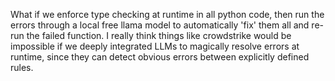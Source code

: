 What if we enforce type checking at runtime in all python code, then run the errors through a local free llama model to automatically 'fix' them all and re-run the failed function. I really think things like crowdstrike would be impossible if we deeply integrated LLMs to magically resolve errors at runtime, since they can detect obvious errors between explicitly defined rules.

